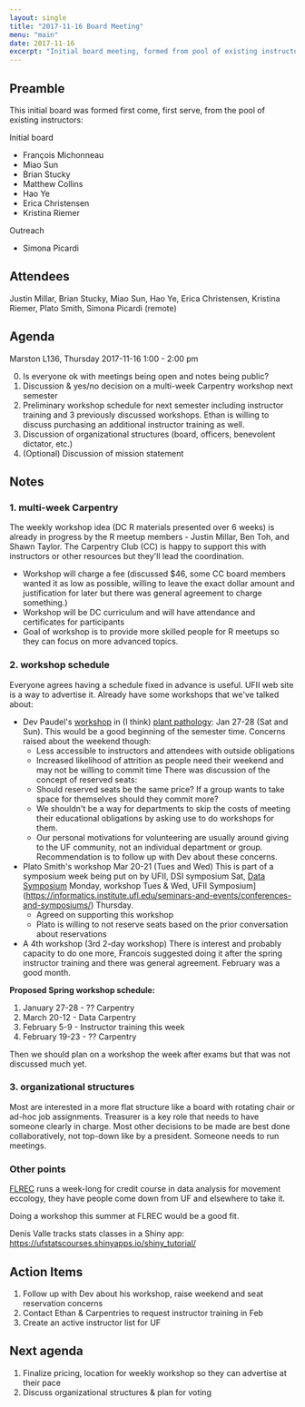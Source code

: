 ```yaml
---
layout: single
title: "2017-11-16 Board Meeting"
menu: "main"
date: 2017-11-16
excerpt: "Initial board meeting, formed from pool of existing instructors"
---
```


## Preamble

This initial board was formed first come, first serve, from the pool of existing instructors:

Initial board

* François Michonneau
* Miao Sun
* Brian Stucky
* Matthew Collins
* Hao Ye
* Erica Christensen
* Kristina Riemer

Outreach

* Simona Picardi

## Attendees

Justin Millar, Brian Stucky, Miao Sun, Hao Ye, Erica Christensen, Kristina Riemer, Plato Smith, Simona Picardi (remote)

## Agenda

Marston L136, Thursday 2017-11-16 1:00 - 2:00 pm

0. Is everyone ok with meetings being open and notes being public?
1. Discussion & yes/no decision on a multi-week Carpentry workshop next semester
2. Preliminary workshop schedule for next semester including instructor training and 3 previously discussed workshops. Ethan is willing to discuss purchasing an additional instructor training as well.
3. Discussion of organizational structures (board, officers, benevolent dictator, etc.)
4. (Optional) Discussion of mission statement

## Notes

### 1. multi-week Carpentry
The weekly workshop idea (DC R materials presented over 6 weeks) is already in progress by the R meetup members - Justin Millar, Ben Toh, and Shawn Taylor. The Carpentry Club (CC) is happy to support this with instructors or other resources but they'll lead the coordination.
  - Workshop will charge a fee (discussed $46, some CC board members wanted it as low as possible, willing to leave the exact dollar amount and justification for later but there was general agreement to charge something.)
  - Workshop will be DC curriculum and will have attendance and certificates for participants
  - Goal of workshop is to provide more skilled people for R meetups so they can focus on more advanced topics.

### 2. workshop schedule
Everyone agrees having a schedule fixed in advance is useful. UFII web site is a way to advertise it. Already have some workshops that we've talked about:

- Dev Paudel's [workshop](https://ufplants.github.io/2018-01-27-ufl/) in (I think) [plant pathology](http://www.ufplants.org/): Jan 27-28 (Sat and Sun). This would be a good beginning of the semester time. Concerns raised about the weekend though:
  - Less accessible to instructors and attendees with outside obligations
  - Increased likelihood of attrition as people need their weekend and may not be willing to commit time
There was discussion of the concept of reserved seats:
  - Should reserved seats be the same price? If a group wants to take space for themselves should they commit more?
  - We shouldn't be a way for departments to skip the costs of meeting their educational obligations by asking use to do workshops for them.
  - Our personal motivations for volunteering are usually around giving to the UF community, not an individual department or group.
Recommendation is to follow up with Dev about these concerns.
- Plato Smith's workshop Mar 20-21 (Tues and Wed)
This is part of a symposium week being put on by UFII, DSI symposium Sat, [Data Symposium](https://www.eng.ufl.edu/news-events/events/1st-annual-data-symposium-conference-enabling-data-reproducibility-sustainability/) Monday, workshop Tues & Wed, UFII Symposium](https://informatics.institute.ufl.edu/seminars-and-events/conferences-and-symposiums/) Thursday.
  - Agreed on supporting this workshop
  - Plato is willing to not reserve seats based on the prior conversation about reservations
- A 4th workshop (3rd 2-day workshop)
There is interest and probably capacity to do one more, Francois suggested doing it after the spring instructor training and there was general agreement. February was a good month.

**Proposed Spring workshop schedule:**

1. January 27-28 - ?? Carpentry
1. March 20-12 - Data Carpentry
1. February 5-9 - Instructor training this week
1. February 19-23 - ?? Carpentry

Then we should plan on a workshop the week after exams but that was not discussed much yet.

### 3. organizational structures

Most are interested in a more flat structure like a board with rotating chair or ad-hoc job assignments. Treasurer is a key role that needs to have someone clearly in charge. Most other decisions to be made are best done collaboratively, not top-down like by a president. Someone needs to run meetings.

### Other points

[FLREC](http://flrec.ifas.ufl.edu/) runs a week-long for credit course in data analysis for movement eccology, they have people come down from UF and elsewhere to take it.

Doing a workshop this summer at FLREC would be a good fit.

Denis Valle tracks stats classes in a Shiny app: https://ufstatscourses.shinyapps.io/shiny_tutorial/

## Action Items

1. Follow up with Dev about his workshop, raise weekend and seat reservation concerns
1. Contact Ethan & Carpentries to request instructor training in Feb
1. Create an active instructor list for UF

## Next agenda

1. Finalize pricing, location for weekly workshop so they can advertise at their pace
1. Discuss organizational structures & plan for voting